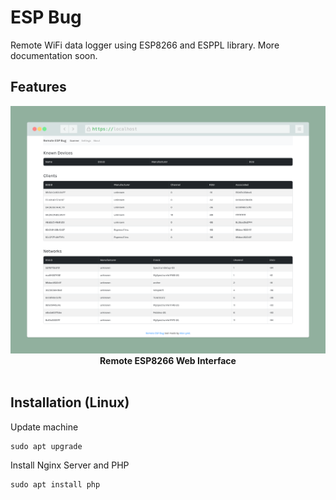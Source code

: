 # ESP Bug

Remote WiFi data logger using ESP8266 and ESPPL library.  More documentation soon.

## Features
<p align="center">
  <img alt="" src="/img/web.png">
  <br>
  <b>Remote ESP8266 Web Interface</b>
  <br>
  <br>
</p>

## Installation (Linux)
Update machine  
```sudo apt update
sudo apt upgrade  
```
Install Nginx Server and PHP
```sudo apt install nginx
sudo apt install php
```
